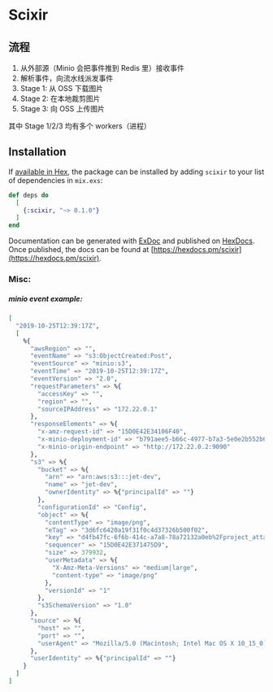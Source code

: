 # Scixir

## 流程

1. 从外部源（Minio 会把事件推到 Redis 里）接收事件
2. 解析事件，向流水线派发事件
3. Stage 1: 从 OSS 下载图片
4. Stage 2: 在本地裁剪图片
5. Stage 3: 向 OSS 上传图片

其中 Stage 1/2/3 均有多个 workers（进程）

## Installation

If [available in Hex](https://hex.pm/docs/publish), the package can be installed
by adding `scixir` to your list of dependencies in `mix.exs`:

```elixir
def deps do
  [
    {:scixir, "~> 0.1.0"}
  ]
end
```

Documentation can be generated with [ExDoc](https://github.com/elixir-lang/ex_doc)
and published on [HexDocs](https://hexdocs.pm). Once published, the docs can
be found at [https://hexdocs.pm/scixir](https://hexdocs.pm/scixir).


### Misc:

##### minio event example:
```elixir
[
  "2019-10-25T12:39:17Z",
  [
    %{
      "awsRegion" => "",
      "eventName" => "s3:ObjectCreated:Post",
      "eventSource" => "minio:s3",
      "eventTime" => "2019-10-25T12:39:17Z",
      "eventVersion" => "2.0",
      "requestParameters" => %{
        "accessKey" => "",
        "region" => "",
        "sourceIPAddress" => "172.22.0.1"
      },
      "responseElements" => %{
        "x-amz-request-id" => "15D0E42E34106F40",
        "x-minio-deployment-id" => "b791aee5-b66c-4977-b7a3-5e0e2b552b6a",
        "x-minio-origin-endpoint" => "http://172.22.0.2:9090"
      },
      "s3" => %{
        "bucket" => %{
          "arn" => "arn:aws:s3:::jet-dev",
          "name" => "jet-dev",
          "ownerIdentity" => %{"principalId" => ""}
        },
        "configurationId" => "Config",
        "object" => %{
          "contentType" => "image/png",
          "eTag" => "3d6fc6420a19f31f0c4d37326b500f02",
          "key" => "d4fb47fc-6f6b-414c-a7a8-78a72132a0eb%2Fproject_attachment%2F8cee2744-3ada-48d4-9a9b-0f0c38d4ffd6_xX6N3m4BQm9-qT7UkL8Hcw.png",
          "sequencer" => "15D0E42E371475D9",
          "size" => 379932,
          "userMetadata" => %{
            "X-Amz-Meta-Versions" => "medium|large",
            "content-type" => "image/png"
          },
          "versionId" => "1"
        },
        "s3SchemaVersion" => "1.0"
      },
      "source" => %{
        "host" => "",
        "port" => "",
        "userAgent" => "Mozilla/5.0 (Macintosh; Intel Mac OS X 10_15_0) AppleWebKit/537.36 (KHTML, like Gecko) Chrome/77.0.3865.120 Safari/537.36"
      },
      "userIdentity" => %{"principalId" => ""}
    }
  ]
]
```
